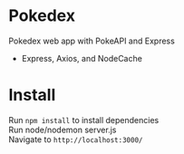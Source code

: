 # Pokedex
Pokedex web app with PokeAPI and Express  
- Express, Axios, and NodeCache

# Install
Run `npm install` to install dependencies  
Run node/nodemon server.js  
Navigate to `http://localhost:3000/`
